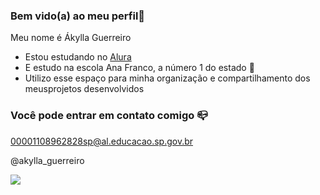 ### Bem vido(a) ao meu perfil💙

Meu nome é Ákylla Guerreiro

- Estou estudando no [Alura](https://www.alura.com.br)
- E estudo na escola Ana Franco, a número 1 do estado 🥇
- Utilizo esse espaço para minha organização e compartilhamento dos meusprojetos desenvolvidos

### Você pode entrar em contato comigo 📪

00001108962828sp@al.educacao.sp.gov.br

@akylla_guerreiro

![](https://media1.tenor.com/m/6j5GCYxflfoAAAAC/lol-mdr.gif )
